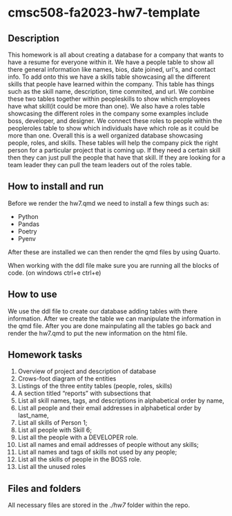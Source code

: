 # cmsc508-fa2023-hw7-template

## Description

This homework is all about creating a database for a company that wants to have a resume for everyone within it. We have a people table to show all there general information like names, bios, date joined, url's, and contact info. To add onto this we have a skills table showcasing all the different skills that people have learned within the company. This table has things such as the skill name, description, time commited, and url. We combine these two tables together within peopleskills to show which employees have what skill(it could be more than one). We also have a roles table showcasing the different roles in the company some examples include boss, developer, and designer. We connect these roles to people within the peopleroles table to show which individuals have which role as it could be more than one. Overall this is a well organized database showcasing people, roles, and skills. These tables will help the company pick the right person for a particular project that is coming up. If they need a certain skill then they can just pull the people that have that skill. If they are looking for a team leader they can pull the team leaders out of the roles table.   

## How to install and run
Before we render the hw7.qmd we need to install a few things such as:
* Python
* Pandas
* Poetry
* Pyenv
  
After these are installed we can then render the qmd files by using Quarto. 

When working with the ddl file make sure you are running all the blocks of code. (on windows ctrl+e ctrl+e)

## How to use

We use the ddl file to create our database adding tables with there information. After we create the table we can manipulate the information in the qmd file. After you are done mainpulating all the tables go back and render the hw7.qmd to put the new information on the html file. 

## Homework tasks

1. Overview of project and description of database
2. Crows-foot diagram of the entities
3. Listings of the three entity tables (people, roles, skills)
4. A section titled “reports” with subsections that
5. List all skill names, tags, and descriptions in alphabetical order by name,
6. List all people and their email addresses in alphabetical order by last_name,
7. List all skills of Person 1;
8. List all people with Skill 6;
9. List all the people with a DEVELOPER role.
10. List all names and email addresses of people without any skills;
11. List all names and tags of skills not used by any people;
12. List all the skills of people in the BOSS role.
13. List all the unused roles


## Files and folders

All necessary files are stored in the *./hw7* folder within the repo.
